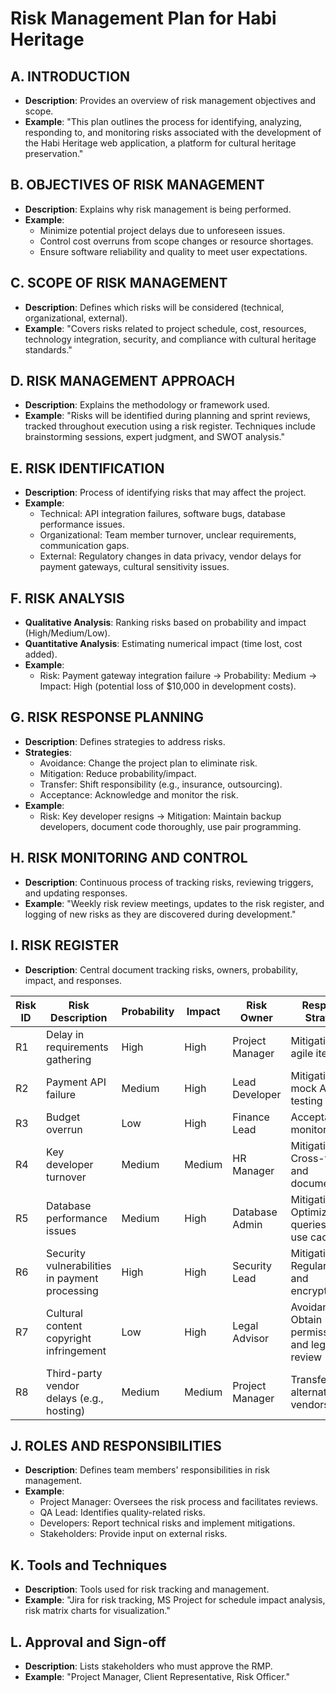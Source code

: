 # Risk Management Plan for Habi Heritage

## A. INTRODUCTION
- **Description**: Provides an overview of risk management objectives and scope.
- **Example**: "This plan outlines the process for identifying, analyzing, responding to, and monitoring risks associated with the development of the Habi Heritage web application, a platform for cultural heritage preservation."

## B. OBJECTIVES OF RISK MANAGEMENT
- **Description**: Explains why risk management is being performed.
- **Example**:
  - Minimize potential project delays due to unforeseen issues.
  - Control cost overruns from scope changes or resource shortages.
  - Ensure software reliability and quality to meet user expectations.

## C. SCOPE OF RISK MANAGEMENT
- **Description**: Defines which risks will be considered (technical, organizational, external).
- **Example**: "Covers risks related to project schedule, cost, resources, technology integration, security, and compliance with cultural heritage standards."

## D. RISK MANAGEMENT APPROACH
- **Description**: Explains the methodology or framework used.
- **Example**: "Risks will be identified during planning and sprint reviews, tracked throughout execution using a risk register. Techniques include brainstorming sessions, expert judgment, and SWOT analysis."

## E. RISK IDENTIFICATION
- **Description**: Process of identifying risks that may affect the project.
- **Example**:
  - Technical: API integration failures, software bugs, database performance issues.
  - Organizational: Team member turnover, unclear requirements, communication gaps.
  - External: Regulatory changes in data privacy, vendor delays for payment gateways, cultural sensitivity issues.

## F. RISK ANALYSIS
- **Qualitative Analysis**: Ranking risks based on probability and impact (High/Medium/Low).
- **Quantitative Analysis**: Estimating numerical impact (time lost, cost added).
- **Example**:
  - Risk: Payment gateway integration failure → Probability: Medium → Impact: High (potential loss of $10,000 in development costs).

## G. RISK RESPONSE PLANNING
- **Description**: Defines strategies to address risks.
- **Strategies**:
  - Avoidance: Change the project plan to eliminate risk.
  - Mitigation: Reduce probability/impact.
  - Transfer: Shift responsibility (e.g., insurance, outsourcing).
  - Acceptance: Acknowledge and monitor the risk.
- **Example**:
  - Risk: Key developer resigns → Mitigation: Maintain backup developers, document code thoroughly, use pair programming.

## H. RISK MONITORING AND CONTROL
- **Description**: Continuous process of tracking risks, reviewing triggers, and updating responses.
- **Example**: "Weekly risk review meetings, updates to the risk register, and logging of new risks as they are discovered during development."

## I. RISK REGISTER
- **Description**: Central document tracking risks, owners, probability, impact, and responses.

| Risk ID | Risk Description | Probability | Impact | Risk Owner | Response Strategy | Status |
|---------|------------------|-------------|--------|------------|-------------------|--------|
| R1 | Delay in requirements gathering | High | High | Project Manager | Mitigation: Use agile iterations | Open |
| R2 | Payment API failure | Medium | High | Lead Developer | Mitigation: Use mock API for testing | Open |
| R3 | Budget overrun | Low | High | Finance Lead | Acceptance + monitoring | Open |
| R4 | Key developer turnover | Medium | Medium | HR Manager | Mitigation: Cross-training and documentation | Open |
| R5 | Database performance issues | Medium | High | Database Admin | Mitigation: Optimize queries and use caching | Open |
| R6 | Security vulnerabilities in payment processing | High | High | Security Lead | Mitigation: Regular audits and encryption | Open |
| R7 | Cultural content copyright infringement | Low | High | Legal Advisor | Avoidance: Obtain permissions and legal review | Open |
| R8 | Third-party vendor delays (e.g., hosting) | Medium | Medium | Project Manager | Transfer: Use alternative vendors | Open |

## J. ROLES AND RESPONSIBILITIES
- **Description**: Defines team members' responsibilities in risk management.
- **Example**:
  - Project Manager: Oversees the risk process and facilitates reviews.
  - QA Lead: Identifies quality-related risks.
  - Developers: Report technical risks and implement mitigations.
  - Stakeholders: Provide input on external risks.

## K. Tools and Techniques
- **Description**: Tools used for risk tracking and management.
- **Example**: "Jira for risk tracking, MS Project for schedule impact analysis, risk matrix charts for visualization."

## L. Approval and Sign-off
- **Description**: Lists stakeholders who must approve the RMP.
- **Example**: "Project Manager, Client Representative, Risk Officer."